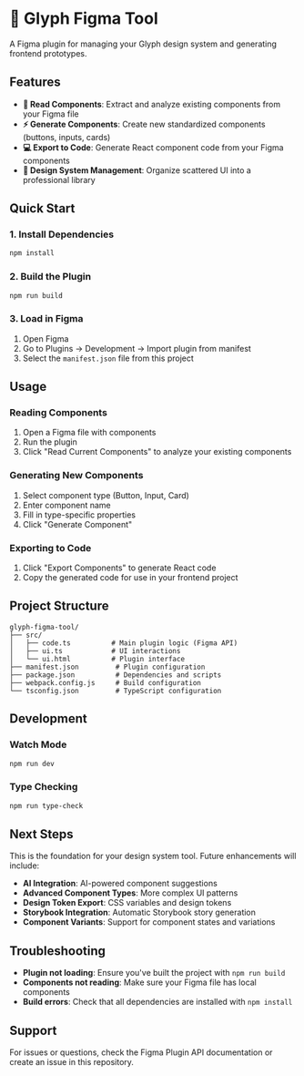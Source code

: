 # 🎨 Glyph Figma Tool

A Figma plugin for managing your Glyph design system and generating frontend prototypes.

## Features

- **📖 Read Components**: Extract and analyze existing components from your Figma file
- **⚡ Generate Components**: Create new standardized components (buttons, inputs, cards)
- **💻 Export to Code**: Generate React component code from your Figma components
- **🎯 Design System Management**: Organize scattered UI into a professional library

## Quick Start

### 1. Install Dependencies
```bash
npm install
```

### 2. Build the Plugin
```bash
npm run build
```

### 3. Load in Figma
1. Open Figma
2. Go to Plugins → Development → Import plugin from manifest
3. Select the `manifest.json` file from this project

## Usage

### Reading Components
1. Open a Figma file with components
2. Run the plugin
3. Click "Read Current Components" to analyze your existing components

### Generating New Components
1. Select component type (Button, Input, Card)
2. Enter component name
3. Fill in type-specific properties
4. Click "Generate Component"

### Exporting to Code
1. Click "Export Components" to generate React code
2. Copy the generated code for use in your frontend project

## Project Structure

```
glyph-figma-tool/
├── src/
│   ├── code.ts          # Main plugin logic (Figma API)
│   ├── ui.ts            # UI interactions
│   └── ui.html          # Plugin interface
├── manifest.json         # Plugin configuration
├── package.json          # Dependencies and scripts
├── webpack.config.js     # Build configuration
└── tsconfig.json         # TypeScript configuration
```

## Development

### Watch Mode
```bash
npm run dev
```

### Type Checking
```bash
npm run type-check
```

## Next Steps

This is the foundation for your design system tool. Future enhancements will include:

- **AI Integration**: AI-powered component suggestions
- **Advanced Component Types**: More complex UI patterns
- **Design Token Export**: CSS variables and design tokens
- **Storybook Integration**: Automatic Storybook story generation
- **Component Variants**: Support for component states and variations

## Troubleshooting

- **Plugin not loading**: Ensure you've built the project with `npm run build`
- **Components not reading**: Make sure your Figma file has local components
- **Build errors**: Check that all dependencies are installed with `npm install`

## Support

For issues or questions, check the Figma Plugin API documentation or create an issue in this repository.
